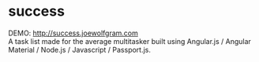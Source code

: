 # success
DEMO: http://success.joewolfgram.com <br/>
A task list made for the average multitasker built using Angular.js / Angular Material / Node.js / Javascript / Passport.js.
